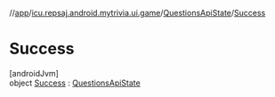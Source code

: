 //[app](../../../../index.md)/[icu.repsaj.android.mytrivia.ui.game](../../index.md)/[QuestionsApiState](../index.md)/[Success](index.md)

# Success

[androidJvm]\
object [Success](index.md) : [QuestionsApiState](../index.md)
